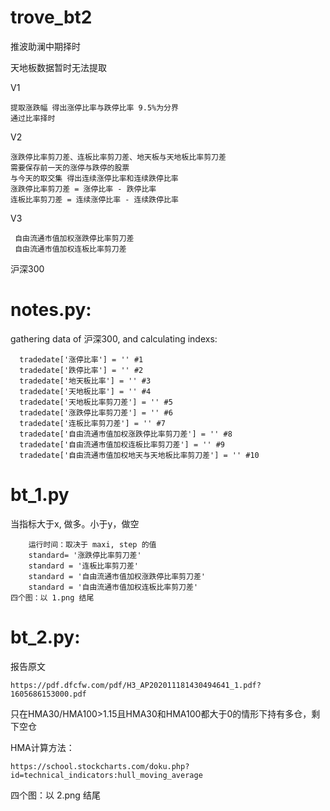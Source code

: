 # trove_bt2


推波助澜中期择时

天地板数据暂时无法提取

V1

    提取涨跌幅 得出涨停比率与跌停比率 9.5%为分界
    通过比率择时
V2

    涨跌停比率剪刀差、连板比率剪刀差、地天板与天地板比率剪刀差
    需要保存前一天的涨停与跌停的股票
    与今天的取交集 得出连续涨停比率和连续跌停比率
    涨跌停比率剪刀差 = 涨停比率 - 跌停比率
    连板比率剪刀差 = 连续涨停比率 - 连续跌停比率
     
V3

     自由流通市值加权涨跌停比率剪刀差
     自由流通市值加权连板比率剪刀差 
     
沪深300

# notes.py:

  gathering data of 沪深300, and calculating indexs:
  
      tradedate['涨停比率'] = '' #1
      tradedate['跌停比率'] = '' #2
      tradedate['地天板比率'] = '' #3
      tradedate['天地板比率'] = '' #4
      tradedate['天地板比率剪刀差'] = '' #5
      tradedate['涨跌停比率剪刀差'] = '' #6
      tradedate['连板比率剪刀差'] = '' #7
      tradedate['自由流通市值加权涨跌停比率剪刀差'] = '' #8
      tradedate['自由流通市值加权连板比率剪刀差'] = '' #9
      tradedate['自由流通市值加权地天与天地板比率剪刀差'] = '' #10

# bt_1.py
  当指标大于x, 做多。小于y，做空
  
        运行时间：取决于 maxi, step 的值
        standard= '涨跌停比率剪刀差'
        standard = '连板比率剪刀差'
        standard = '自由流通市值加权涨跌停比率剪刀差'
        standard = '自由流通市值加权连板比率剪刀差'
    四个图：以 1.png 结尾

# bt_2.py:
报告原文
  
    https://pdf.dfcfw.com/pdf/H3_AP202011181430494641_1.pdf?1605686153000.pdf  
只在HMA30/HMA100>1.15且HMA30和HMA100都大于0的情形下持有多仓，剩下空仓

HMA计算方法：
  
    https://school.stockcharts.com/doku.php?id=technical_indicators:hull_moving_average
四个图：以 2.png 结尾
